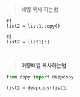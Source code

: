 > 배열 복사 하는법

```pyhton
#1 
list2 = list1.copy()

#2
list2 = list1[:]
```

<br/>

> **이중배열 복사하는법**

```python
from copy import deepcopy

list2 = deepcopy(list1)
```